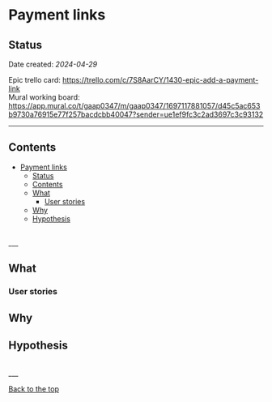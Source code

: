 # Payment links

## Status

Date created: *2024-04-29* 

Epic trello card: https://trello.com/c/7S8AarCY/1430-epic-add-a-payment-link  
Mural working board: https://app.mural.co/t/gaap0347/m/gaap0347/1697117881057/d45c5ac653b9730a76915e77f257bacdcbb40047?sender=ue1ef9fc3c2ad3697c3c93132  
___  

## Contents  

- [Payment links](#payment-links)
  - [Status](#status)
  - [Contents](#contents)
  - [What](#what)
    - [User stories](#user-stories)
  - [Why](#why)
  - [Hypothesis](#hypothesis)

<br>
___  

## What  



### User stories  



## Why  



## Hypothesis  



<br>
___  

<br> 

[Back to the top](#payment-links)
